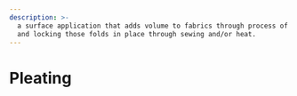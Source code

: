 ```yaml
---
description: >-
  a surface application that adds volume to fabrics through process of folding
  and locking those folds in place through sewing and/or heat.
---
```


# Pleating

